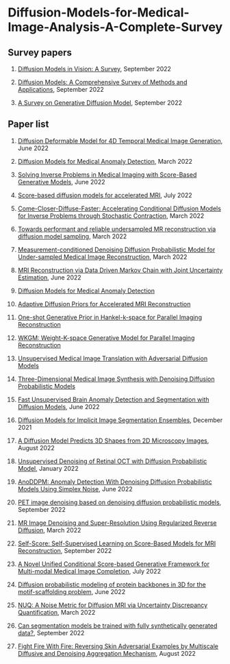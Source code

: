 # Diffusion-Models-for-Medical-Image-Analysis-A-Complete-Survey




## Survey papers
1. [Diffusion Models in Vision: A Survey](https://arxiv.org/pdf/2209.04747.pdf), September 2022</br>

2. [Diffusion Models: A Comprehensive Survey of Methods and Applications](https://arxiv.org/pdf/2209.00796), September 2022</br>

3. [A Survey on Generative Diffusion Model](https://arxiv.org/pdf/2209.00796), September 2022</br>




## Paper list

1. [Diffusion Deformable Model for 4D Temporal Medical Image Generation](https://arxiv.org/abs/2206.13295), June 2022</br>

2. [Diffusion Models for Medical Anomaly Detection](https://arxiv.org/pdf/2203.04306v1.pdf), March 2022</br>

3. [Solving Inverse Problems in Medical Imaging with Score-Based Generative Models](https://arxiv.org/abs/2111.08005), June 2022</br>

4. [Score-based diffusion models for accelerated MRI](https://arxiv.org/abs/2110.05243), July 2022</br>

5. [Come-Closer-Diffuse-Faster: Accelerating Conditional Diffusion Models for Inverse Problems through Stochastic Contraction](https://arxiv.org/abs/2112.05146), March 2022</br>

6. [Towards performant and reliable undersampled MR reconstruction via diffusion model sampling](https://arxiv.org/abs/2203.04292), March 2022</br>

7. [Measurement-conditioned Denoising Diffusion Probabilistic Model for Under-sampled Medical Image Reconstruction](https://arxiv.org/abs/2203.03623), March 2022</br>

8. [MRI Reconstruction via Data Driven Markov Chain with Joint Uncertainty Estimation](https://arxiv.org/abs/2202.01479), June 2022</br>

9. [Diffusion Models for Medical Anomaly Detection](https://arxiv.org/abs/2203.04306)</br>

10. [Adaptive Diffusion Priors for Accelerated MRI Reconstruction](https://arxiv.org/abs/2207.05876)</br>

11. [One-shot Generative Prior in Hankel-k-space for Parallel Imaging Reconstruction](https://arxiv.org/abs/2208.07181)</br>

12. [WKGM: Weight-K-space Generative Model for Parallel Imaging Reconstruction](https://arxiv.org/abs/2205.03883)</br>

13. [Unsupervised Medical Image Translation with Adversarial Diffusion Models](https://arxiv.org/abs/2207.08208)</br>

14. [Three-Dimensional Medical Image Synthesis with Denoising Diffusion Probabilistic Models](https://openreview.net/pdf?id=Oz7lKWVh45H)</br>

15. [Fast Unsupervised Brain Anomaly Detection and Segmentation with Diffusion Models](https://arxiv.org/abs/2206.03461), June 2022</br>

16. [Diffusion Models for Implicit Image Segmentation Ensembles](https://arxiv.org/abs/2112.03145), December 2021</br>

17. [A Diffusion Model Predicts 3D Shapes from 2D Microscopy Images](https://arxiv.org/abs/2208.14125), August 2022</br>

18. [Unsupervised Denoising of Retinal OCT with Diffusion Probabilistic Model](https://arxiv.org/abs/2201.11760), January 2022</br>

19. [AnoDDPM: Anomaly Detection With Denoising Diffusion Probabilistic Models Using Simplex Noise](https://openaccess.thecvf.com/content/CVPR2022W/NTIRE/papers/Wyatt_AnoDDPM_Anomaly_Detection_With_Denoising_Diffusion_Probabilistic_Models_Using_Simplex_CVPRW_2022_paper.pdf), June 2022</br>

20. [PET image denoising based on denoising diffusion probabilistic models](https://arxiv.org/abs/2209.06167), September 2022</br> 

21. [MR Image Denoising and Super-Resolution Using Regularized Reverse Diffusion](https://arxiv.org/pdf/2203.12621), March 2022</br> 

22. [Self-Score: Self-Supervised Learning on Score-Based Models for MRI Reconstruction](https://arxiv.org/abs/2209.00835), September 2022</br> 

23. [A Novel Unified Conditional Score-based Generative Framework for Multi-modal Medical Image Completion](https://arxiv.org/abs/2207.03430), July 2022</br>  

24. [Diffusion probabilistic modeling of protein backbones in 3D for the motif-scaffolding problem](https://arxiv.org/abs/2206.04119), June 2022</br>

25. [NUQ: A Noise Metric for Diffusion MRI via Uncertainty Discrepancy Quantification](https://arxiv.org/abs/2203.01921), March 2022</br>  

26. [Can segmentation models be trained with fully synthetically generated data?](https://arxiv.org/abs/2209.08256), September 2022</br>

27. [Fight Fire With Fire: Reversing Skin Adversarial Examples by Multiscale Diffusive and Denoising Aggregation Mechanism](https://arxiv.org/abs/2208.10373), August 2022</br>     
  
 
 
